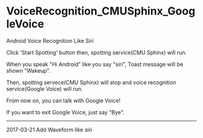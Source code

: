 # VoiceRecognition_CMUSphinx_GoogleVoice
Android Voice Recognition Like Siri

Click 'Start Spotting' button then, spotting service(CMU Sphinx) will run.

When you speak "Hi Android" like you say "siri", Toast message will be shown "Wakeup".

Then, spotting servece(CMU Sphinx) will stop and voice recognition service(Google Voice) will run.

From now on, you can talk with Google Voice!

If you want to exit Google Voice, just say "Bye".

------------------------------------------------------------------------------------------------------
2017-03-21
Add Waveform like siri
